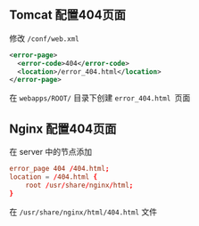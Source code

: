 ## Tomcat 配置404页面

修改 `/conf/web.xml`

```xml
<error-page>
  <error-code>404</error-code>
  <location>/error_404.html</location>
</error-page>
```

在 `webapps/ROOT/`  目录下创建 `error_404.html `页面



## Nginx 配置404页面

在 server 中的节点添加

```conf
error_page 404 /404.html;
location = /404.html {
	root /usr/share/nginx/html;
}
```

在 `/usr/share/nginx/html/404.html` 文件